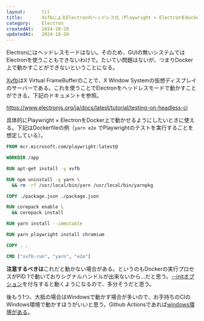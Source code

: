 ```yaml
---
layout:      til
title:       XvfbによるElectronのヘッドレス化（Playwright × ElectronをDocker上で動かす）
category:    Electron
createdAt:   2024-10-20
updatedAt:   2024-10-20
---
```


Electronにはヘッドレスモードはない。そのため、GUIの無いシステムではElectronを使うこともできないわけで。たいてい問題はないが、つまりDocker上で動かすことができないということになる。

[Xvfb](https://www.x.org/archive/X11R7.7/doc/man/man1/Xvfb.1.xhtml)はX Virtual FrameBufferのことで、X Window Systemの仮想ディスプレイのサーバーである。これを使うことでElectronをヘッドレスモードで動かすことができる。下記のドキュメントを参照。

https://www.electronjs.org/ja/docs/latest/tutorial/testing-on-headless-ci

具体的にPlaywright × ElectronをDocker上で動かせるようにしたいときに使える。下記はDockerfileの例（`yarn e2e` でPlaywrightのテストを実行することを想定している）。

```dockerfile
FROM mcr.microsoft.com/playwright:latest@

WORKDIR /app

RUN apt-get install -y xvfb

RUN npm uninstall -g yarn \
  && rm -rf /usr/local/bin/yarn /usr/local/bin/yarnpkg

COPY ./package.json ./package.json

RUN corepack enable \
  && corepack install 

RUN yarn install --immutable

RUN yarn playwright install chromium

COPY . .

CMD ["xvfb-run", "yarn", "e2e"]
```

**注意するべきは**これだと動かない場合がある。というのもDockerの実行プロセスがPID 1で動いておりシグナルハンドルが出来ないから...だと思う。[--initオプション](https://docs.docker.com/reference/cli/docker/container/run/#init)を付与すると動くようになるので、多分そうだと思う。

後もう1つ、大抵の場合はWindowsで動かす場合が多いので、お手持ちのCIのWindows環境で動かすほうがいいと思う。Github Actionsであれば[windows環境がある](https://github.com/actions/runner-images/blob/main/images/windows/Windows2022-Readme.md)。
